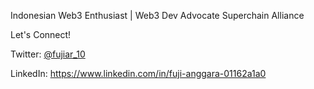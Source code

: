 Indonesian Web3 Enthusiast | Web3 Dev Advocate
Superchain Alliance


Let's Connect!

Twitter: [@fujiar_10](https://x.com/Fujiar_10)

LinkedIn: https://www.linkedin.com/in/fuji-anggara-01162a1a0